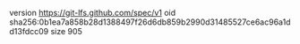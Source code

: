 version https://git-lfs.github.com/spec/v1
oid sha256:0b1ea7a858b28d1388497f26d6db859b2990d31485527ce6ac96a1dd13fdcc09
size 905
